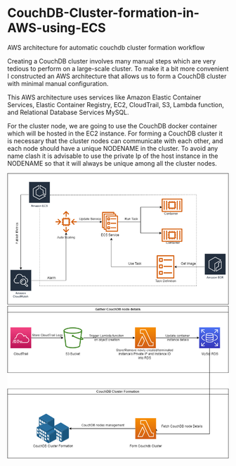 # CouchDB-Cluster-formation-in-AWS-using-ECS
AWS architecture for automatic couchdb cluster formation workflow

Creating a CouchDB cluster involves many manual steps which are very tedious to perform
on a large-scale cluster. To make it a bit more convenient I constructed an AWS architecture
that allows us to form a CouchDB cluster with minimal manual configuration.

This AWS architecture uses services like Amazon Elastic Container Services, Elastic Container
Registry, EC2, CloudTrail, S3, Lambda function, and Relational Database Services MySQL.

For the cluster node, we are going to use the CouchDB docker container which will be
hosted in the EC2 instance. For forming a CouchDB cluster it is necessary that the cluster
nodes can communicate with each other, and each node should have a unique NODENAME
in the cluster. To avoid any name clash it is advisable to use the private Ip of the host
instance in the NODENAME so that it will always be unique among all the cluster nodes.

<img alt="png" src="https://github.com/sahilkhatri/CouchDB-Cluster-formation-in-AWS-using-ECS/blob/main/ECS.png">

<img alt="png" src="https://github.com/sahilkhatri/CouchDB-Cluster-formation-in-AWS-using-ECS/blob/main/ClusterFormation.png">

